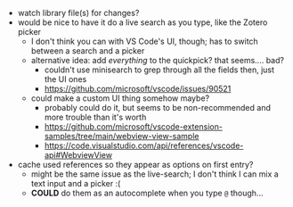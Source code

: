 * watch library file(s) for changes?
* would be nice to have it do a live search as you type, like the Zotero picker
  * I don't think you can with VS Code's UI, though; has to switch between a search and a picker
  * alternative idea: add *everything* to the quickpick? that seems.... bad?
    * couldn't use minisearch to grep through all the fields then, just the UI ones
    * https://github.com/microsoft/vscode/issues/90521
  * could make a custom UI thing somehow maybe? 
    * probably could do it, but seems to be non-recommended and more trouble than it's worth
    * https://github.com/microsoft/vscode-extension-samples/tree/main/webview-view-sample
    * https://code.visualstudio.com/api/references/vscode-api#WebviewView
* cache used references so they appear as options on first entry?
  * might be the same issue as the live-search; I don't think I can mix a text input and a picker :(
  * **COULD** do them as an autocomplete when you type `@` though...

